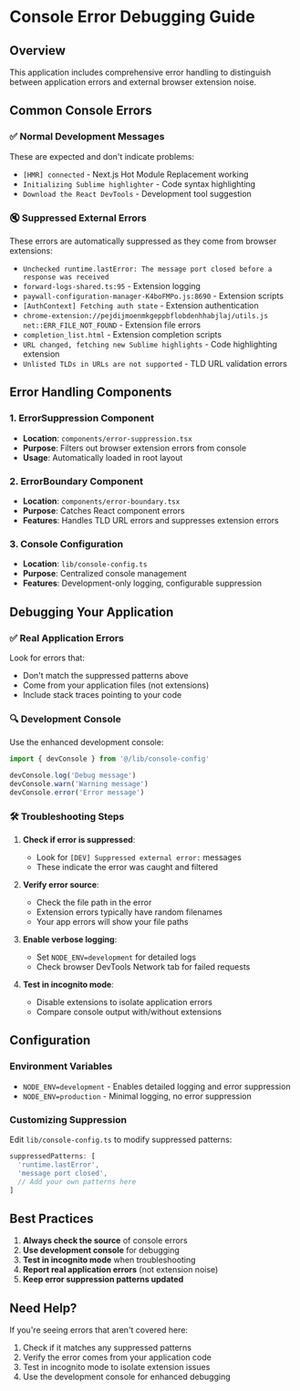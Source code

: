 # Console Error Debugging Guide

## Overview
This application includes comprehensive error handling to distinguish between application errors and external browser extension noise.

## Common Console Errors

### ✅ **Normal Development Messages**
These are expected and don't indicate problems:
- `[HMR] connected` - Next.js Hot Module Replacement working
- `Initializing Sublime highlighter` - Code syntax highlighting
- `Download the React DevTools` - Development tool suggestion

### 🔇 **Suppressed External Errors**
These errors are automatically suppressed as they come from browser extensions:
- `Unchecked runtime.lastError: The message port closed before a response was received`
- `forward-logs-shared.ts:95` - Extension logging
- `paywall-configuration-manager-K4boFMPo.js:8690` - Extension scripts
- `[AuthContext] Fetching auth state` - Extension authentication
- `chrome-extension://pejdijmoenmkgeppbflobdenhhabjlaj/utils.js net::ERR_FILE_NOT_FOUND` - Extension file errors
- `completion_list.html` - Extension completion scripts
- `URL changed, fetching new Sublime highlights` - Code highlighting extension
- `Unlisted TLDs in URLs are not supported` - TLD URL validation errors

## Error Handling Components

### 1. ErrorSuppression Component
- **Location**: `components/error-suppression.tsx`
- **Purpose**: Filters out browser extension errors from console
- **Usage**: Automatically loaded in root layout

### 2. ErrorBoundary Component
- **Location**: `components/error-boundary.tsx`
- **Purpose**: Catches React component errors
- **Features**: Handles TLD URL errors and suppresses extension errors

### 3. Console Configuration
- **Location**: `lib/console-config.ts`
- **Purpose**: Centralized console management
- **Features**: Development-only logging, configurable suppression

## Debugging Your Application

### ✅ **Real Application Errors**
Look for errors that:
- Don't match the suppressed patterns above
- Come from your application files (not extensions)
- Include stack traces pointing to your code

### 🔍 **Development Console**
Use the enhanced development console:
```typescript
import { devConsole } from '@/lib/console-config'

devConsole.log('Debug message')
devConsole.warn('Warning message')
devConsole.error('Error message')
```

### 🛠 **Troubleshooting Steps**

1. **Check if error is suppressed**:
   - Look for `[DEV] Suppressed external error:` messages
   - These indicate the error was caught and filtered

2. **Verify error source**:
   - Check the file path in the error
   - Extension errors typically have random filenames
   - Your app errors will show your file paths

3. **Enable verbose logging**:
   - Set `NODE_ENV=development` for detailed logs
   - Check browser DevTools Network tab for failed requests

4. **Test in incognito mode**:
   - Disable extensions to isolate application errors
   - Compare console output with/without extensions

## Configuration

### Environment Variables
- `NODE_ENV=development` - Enables detailed logging and error suppression
- `NODE_ENV=production` - Minimal logging, no error suppression

### Customizing Suppression
Edit `lib/console-config.ts` to modify suppressed patterns:
```typescript
suppressedPatterns: [
  'runtime.lastError',
  'message port closed',
  // Add your own patterns here
]
```

## Best Practices

1. **Always check the source** of console errors
2. **Use development console** for debugging
3. **Test in incognito mode** when troubleshooting
4. **Report real application errors** (not extension noise)
5. **Keep error suppression patterns updated**

## Need Help?

If you're seeing errors that aren't covered here:
1. Check if it matches any suppressed patterns
2. Verify the error comes from your application code
3. Test in incognito mode to isolate extension issues
4. Use the development console for enhanced debugging
